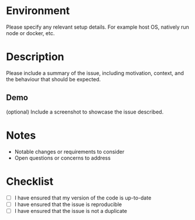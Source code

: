 # Environment

Please specify any relevant setup details. For example host OS, natively run node or docker, etc.

# Description

Please include a summary of the issue, including motivation, context, and the behaviour that should be expected. 

## Demo

(optional) Include a screenshot to showcase the issue described.

# Notes

- Notable changes or requirements to consider
- Open questions or concerns to address

# Checklist

- [ ] I have ensured that my version of the code is up-to-date
- [ ] I have ensured that the issue is reproducible
- [ ] I have ensured that the issue is not a duplicate
